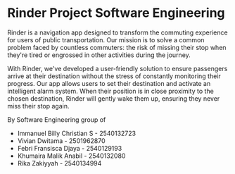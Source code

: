 # Rinder Project Software Engineering
Rinder is a navigation app designed to transform the commuting experience for users of public transportation. Our mission is to solve a common problem faced by countless commuters: the risk of missing their stop when they're tired or engrossed in other activities during the journey.

With Rinder, we've developed a user-friendly solution to ensure passengers arrive at their destination without the stress of constantly monitoring their progress. Our app allows users to set their destination and activate an intelligent alarm system. When their position is in close proximity to the chosen destination, Rinder will gently wake them up, ensuring they never miss their stop again.

By Software Engineering group of
- Immanuel Billy Christian S - 2540132723
- Vivian Dwitama - 2501962870
- Febri Fransisca Djaya - 2540129193
- Khumaira Malik Anabil - 2540132080
- Rika Zakiyyah - 2540134994
